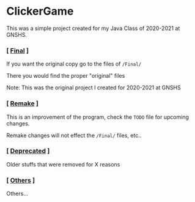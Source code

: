 # ClickerGame
This was a simple project created for my Java Class of 2020-2021 at GNSHS. 

### [ [Final](https://github.com/exoad/ClickGame/tree/master/Final) ]

If you want the original copy go to the files of `/Final/`

There you would find the proper "original" files

Note: This was the original project I created for 2020-2021 at GNSHS

### [ [Remake](https://github.com/exoad/ClickGame/tree/master/Remake) ]
This is an improvement of the program, check the `TODO` file for upcoming changes.

Remake changes will not effect the `/Final/` files, etc..

### [ [Deprecated](https://github.com/exoad/ClickGame/tree/master/Deprecated) ]
Older stuffs that were removed for X reasons

### [ [Others](https://github.com/exoad/ClickGame/tree/master/Others) ]
Others...
